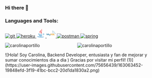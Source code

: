 ### Hi there 👋
<h3 align="left">Languages and Tools:</h3>
<p align="left"> <a href="https://git-scm.com/" target="_blank"> <img src="https://www.vectorlogo.zone/logos/git-scm/git-scm-icon.svg" alt="git" width="30" height="30"/> </a> <a href="https://heroku.com" target="_blank"> <img src="https://www.vectorlogo.zone/logos/heroku/heroku-icon.svg" alt="heroku" width="30" height="30"/> </a> <a href="https://www.java.com" target="_blank"> <img src="https://raw.githubusercontent.com/devicons/devicon/master/icons/java/java-original.svg" alt="java" width="30" height="30"/> </a> <a href="https://www.mysql.com/" target="_blank"> <img src="https://raw.githubusercontent.com/devicons/devicon/master/icons/mysql/mysql-original-wordmark.svg" alt="mysql" width="30" height="30"/> </a> <a href="https://postman.com" target="_blank"> <img src="https://www.vectorlogo.zone/logos/getpostman/getpostman-icon.svg" alt="postman" width="30" height="30"/> </a> <a href="https://spring.io/" target="_blank"> <img src="https://www.vectorlogo.zone/logos/springio/springio-icon.svg" alt="spring" width="30" height="30"/> </a> </p>

<p><img align="left" src="https://github-readme-stats.vercel.app/api/top-langs?username=carolinaportillo&show_icons=true&theme=radical&locale=en&layout=compact" alt="carolinaportillo" width="47%" /><img align="left" src="https://github-readme-stats.vercel.app/api?username=carolinaportillo&show_icons=true&theme=radical&locale=en" alt="carolinaportillo" width="47%"/>&nbsp;</p>
![Hola! Soy Carolina, Backend Developer, entusiasta y fan de mejorar y sumar conocimientos dia a dia ) Gracias por visitar mi perfil! (1)](https://user-images.githubusercontent.com/75656439/163063452-19848efd-3f19-41bc-bcc2-20d1da1830a2.png)
